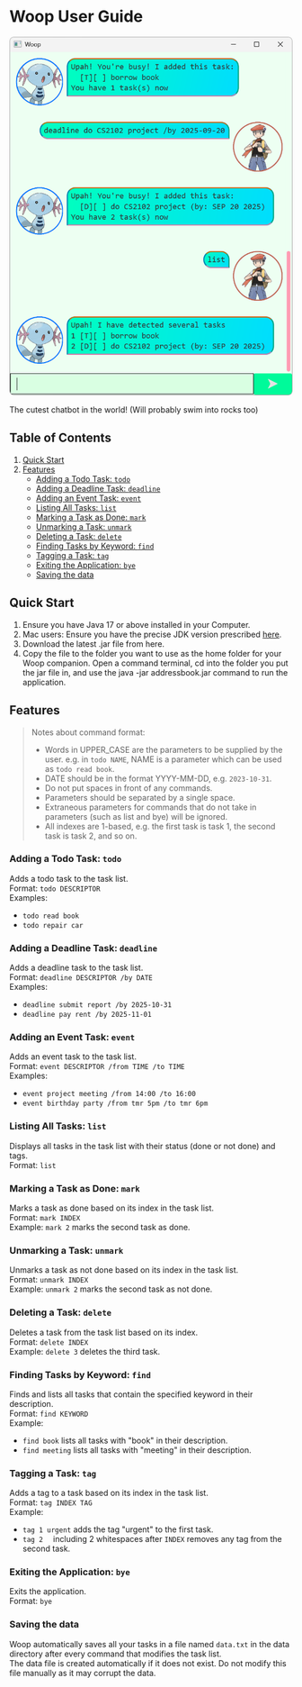 # Woop User Guide

<img alt="wooplogo" src="Ui.png" style="border-radius: 8px; width=300px;"/>

The cutest chatbot in the world! (Will probably swim into rocks too)
## Table of Contents
1. [Quick Start](#quick-start)
2. [Features](#features)
   - [Adding a Todo Task: `todo`](#adding-a-todo-task-todo)
   - [Adding a Deadline Task: `deadline`](#adding-a-deadline-task-deadline)
   - [Adding an Event Task: `event`](#adding-an-event-task-event)
   - [Listing All Tasks: `list`](#listing-all-tasks-list)
   - [Marking a Task as Done: `mark`](#marking-a-task-as-done-mark)
   - [Unmarking a Task: `unmark`](#unmarking-a-task-unmark)
   - [Deleting a Task: `delete`](#deleting-a-task-delete)
   - [Finding Tasks by Keyword: `find`](#finding-tasks-by-keyword-find)
   - [Tagging a Task: `tag`](#tagging-a-task-tag)
   - [Exiting the Application: `bye`](#exiting-the-application-bye)
   - [Saving the data](#saving-the-data)

## Quick Start
1. Ensure you have Java 17 or above installed in your Computer.
2. Mac users: Ensure you have the precise JDK version prescribed [here](https://se-education.org/guides/tutorials/javaInstallationMac.html).
3. Download the latest .jar file from here.
4. Copy the file to the folder you want to use as the home folder for your Woop companion.
   Open a command terminal, cd into the folder you put the jar file in, and use the java -jar addressbook.jar command 
   to run the application.

## Features

> Notes about command format:
> - Words in UPPER_CASE are the parameters to be supplied by the user.
>   e.g. in `todo NAME`, NAME is a parameter which can be used as `todo read book`.
> - DATE should be in the format YYYY-MM-DD, e.g. `2023-10-31`.
> - Do not put spaces in front of any commands.
> - Parameters should be separated by a single space.
> - Extraneous parameters for commands that do not take in parameters (such as list and bye) will be ignored.
> - All indexes are 1-based, e.g. the first task is task 1, the second task is task 2, and so on.

### Adding a Todo Task: `todo`
Adds a todo task to the task list.\
Format: `todo DESCRIPTOR`\
Examples: 
- `todo read book`
- `todo repair car`

### Adding a Deadline Task: `deadline`
Adds a deadline task to the task list.\
Format: `deadline DESCRIPTOR /by DATE`\
Examples:
- `deadline submit report /by 2025-10-31`
- `deadline pay rent /by 2025-11-01`

### Adding an Event Task: `event`
Adds an event task to the task list.\
Format: `event DESCRIPTOR /from TIME /to TIME`\
Examples:
- `event project meeting /from 14:00 /to 16:00`
- `event birthday party /from tmr 5pm /to tmr 6pm`

### Listing All Tasks: `list`
Displays all tasks in the task list with their status (done or not done) and tags.\
Format: `list`

### Marking a Task as Done: `mark`
Marks a task as done based on its index in the task list.\
Format: `mark INDEX`\
Example: `mark 2` marks the second task as done.

### Unmarking a Task: `unmark`
Unmarks a task as not done based on its index in the task list.\
Format: `unmark INDEX`\
Example: `unmark 2` marks the second task as not done.

### Deleting a Task: `delete`
Deletes a task from the task list based on its index.\
Format: `delete INDEX`\
Example: `delete 3` deletes the third task.

### Finding Tasks by Keyword: `find`
Finds and lists all tasks that contain the specified keyword in their description.\
Format: `find KEYWORD`\
Example: 
- `find book` lists all tasks with "book" in their description.
- `find meeting` lists all tasks with "meeting" in their description.

### Tagging a Task: `tag`
Adds a tag to a task based on its index in the task list.\
Format: `tag INDEX TAG`\
Example: 
- `tag 1 urgent` adds the tag "urgent" to the first task.
- `tag 2  ` including 2 whitespaces after `INDEX` removes any tag from the second task.

### Exiting the Application: `bye`
Exits the application.\
Format: `bye`

### Saving the data
Woop automatically saves all your tasks in a file named `data.txt` in the data directory
after every command that modifies the task list.\
The data file is created automatically if it does not exist. Do not modify this file manually as it may corrupt the data.

